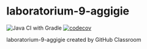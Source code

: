 # laboratorium-9-aggigie
![Java CI with Gradle](https://github.com/testowanieaplikacjijavaug/laboratorium-9-aggigie/workflows/Java%20CI%20with%20Gradle/badge.svg)
[![codecov](https://codecov.io/gh/testowanieaplikacjijavaug/laboratorium-9-aggigie/branch/master/graph/badge.svg)](https://codecov.io/gh/testowanieaplikacjijavaug/laboratorium-9-aggigie)

laboratorium-9-aggigie created by GitHub Classroom
